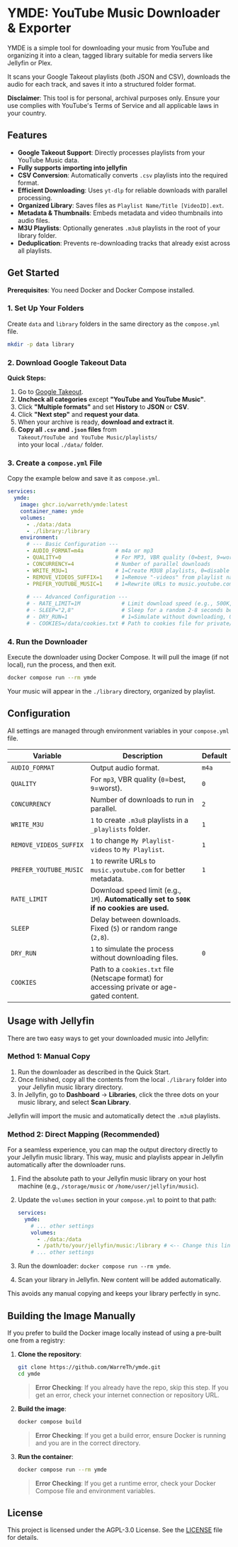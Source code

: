 # YMDE: YouTube Music Downloader & Exporter

YMDE is a simple tool for downloading your music from YouTube and organizing it into a clean, tagged library suitable for media servers like Jellyfin or Plex.

It scans your Google Takeout playlists (both JSON and CSV), downloads the audio for each track, and saves it into a structured folder format.

**Disclaimer**: This tool is for personal, archival purposes only. Ensure your use complies with YouTube's Terms of Service and all applicable laws in your country.

## Features

- **Google Takeout Support**: Directly processes playlists from your YouTube Music data.
- **Fully supports importing into jellyfin**
- **CSV Conversion**: Automatically converts `.csv` playlists into the required format.
- **Efficient Downloading**: Uses `yt-dlp` for reliable downloads with parallel processing.
- **Organized Library**: Saves files as `Playlist Name/Title [VideoID].ext`.
- **Metadata & Thumbnails**: Embeds metadata and video thumbnails into audio files.
- **M3U Playlists**: Optionally generates `.m3u8` playlists in the root of your library folder.
- **Deduplication**: Prevents re-downloading tracks that already exist across all playlists.

## Get Started

**Prerequisites**: You need Docker and Docker Compose installed.

### 1. Set Up Your Folders

Create `data` and `library` folders in the same directory as the `compose.yml` file.

```bash
mkdir -p data library
```

### 2. Download Google Takeout Data

**Quick Steps:**

1. Go to [Google Takeout](https://takeout.google.com/).
2. **Uncheck all categories** except **"YouTube and YouTube Music"**.
3. Click **"Multiple formats"** and set **History** to **JSON** or **CSV**.
4. Click **"Next step"** and **request your data**.
5. When your archive is ready, **download and extract it**.
6. **Copy all `.csv` and `.json` files** from  
   `Takeout/YouTube and YouTube Music/playlists/`  
   into your local `./data/` folder.

### 3. Create a `compose.yml` File

Copy the example below and save it as `compose.yml`.

```yaml
services:
  ymde:
    image: ghcr.io/warreth/ymde:latest
    container_name: ymde
    volumes:
      - ./data:/data
      - ./library:/library
    environment:
      # --- Basic Configuration ---
      - AUDIO_FORMAT=m4a          # m4a or mp3
      - QUALITY=0                 # For MP3, VBR quality (0=best, 9=worst)
      - CONCURRENCY=4             # Number of parallel downloads
      - WRITE_M3U=1               # 1=Create M3U8 playlists, 0=disable
      - REMOVE_VIDEOS_SUFFIX=1    # 1=Remove "-videos" from playlist names, 0=disable
      - PREFER_YOUTUBE_MUSIC=1    # 1=Rewrite URLs to music.youtube.com for better metadata
      
      # --- Advanced Configuration ---
      # - RATE_LIMIT=1M             # Limit download speed (e.g., 500K, 1M).
      # - SLEEP="2,8"               # Sleep for a random 2-8 seconds between downloads.
      # - DRY_RUN=1                 # 1=Simulate without downloading, 0=disable
      # - COOKIES=/data/cookies.txt # Path to cookies file for private/gated content.
```

### 4. Run the Downloader

Execute the downloader using Docker Compose. It will pull the image (if not local), run the process, and then exit.

```bash
docker compose run --rm ymde
```

Your music will appear in the `./library` directory, organized by playlist.

## Configuration

All settings are managed through environment variables in your `compose.yml` file.

| Variable                 | Description                                                                                             | Default     |
| ------------------------ | ------------------------------------------------------------------------------------------------------- | ----------- |
| `AUDIO_FORMAT`           | Output audio format.                                                                                    | `m4a`       |
| `QUALITY`                | For `mp3`, VBR quality (`0`=best, `9`=worst).                                                           | `0`         |
| `CONCURRENCY`            | Number of downloads to run in parallel.                                                                 | `2`         |
| `WRITE_M3U`              | `1` to create `.m3u8` playlists in a `_playlists` folder.                                               | `1`         |
| `REMOVE_VIDEOS_SUFFIX`   | `1` to change `My Playlist-videos` to `My Playlist`.                                                      | `1`         |
| `PREFER_YOUTUBE_MUSIC`   | `1` to rewrite URLs to `music.youtube.com` for better metadata.                                           | `1`         |
| `RATE_LIMIT`             | Download speed limit (e.g., `1M`). **Automatically set to `500K` if no cookies are used.**                | ` `         |
| `SLEEP`                  | Delay between downloads. Fixed (`5`) or random range (`2,8`).                                           | ` `         |
| `DRY_RUN`                | `1` to simulate the process without downloading files.                                                  | `0`         |
| `COOKIES`                | Path to a `cookies.txt` file (Netscape format) for accessing private or age-gated content.              | ` `         |

## Usage with Jellyfin

There are two easy ways to get your downloaded music into Jellyfin:

### Method 1: Manual Copy

1. Run the downloader as described in the Quick Start.
2. Once finished, copy all the contents from the local `./library` folder into your Jellyfin music library directory.
3. In Jellyfin, go to **Dashboard** -> **Libraries**, click the three dots on your music library, and select **Scan Library**.

Jellyfin will import the music and automatically detect the `.m3u8` playlists.

### Method 2: Direct Mapping (Recommended)

For a seamless experience, you can map the output directory directly to your Jellyfin music library. This way, music and playlists appear in Jellyfin automatically after the downloader runs.

1. Find the absolute path to your Jellyfin music library on your host machine (e.g., `/storage/music` or `/home/user/jellyfin/music`).
2. Update the `volumes` section in your `compose.yml` to point to that path:

    ```yaml
    services:
      ymde:
        # ... other settings
        volumes:
          - ./data:/data
          - /path/to/your/jellyfin/music:/library # <-- Change this line
        # ... other settings
    ```

3. Run the downloader: `docker compose run --rm ymde`.
4. Scan your library in Jellyfin. New content will be added automatically.

This avoids any manual copying and keeps your library perfectly in sync.

## Building the Image Manually

If you prefer to build the Docker image locally instead of using a pre-built one from a registry:

1. **Clone the repository**:

    ```bash
    git clone https://github.com/WarreTh/ymde.git
    cd ymde
    ```

    > **Error Checking**: If you already have the repo, skip this step. If you get an error, check your internet connection or repository URL.

2. **Build the image**:

    ```bash
    docker compose build
    ```

    > **Error Checking**: If you get a build error, ensure Docker is running and you are in the correct directory.

3. **Run the container**:

    ```bash
    docker compose run --rm ymde
    ```

    > **Error Checking**: If you get a runtime error, check your Docker Compose file and environment variables.

## License

This project is licensed under the AGPL-3.0 License. See the [LICENSE](LICENSE) file for details.
